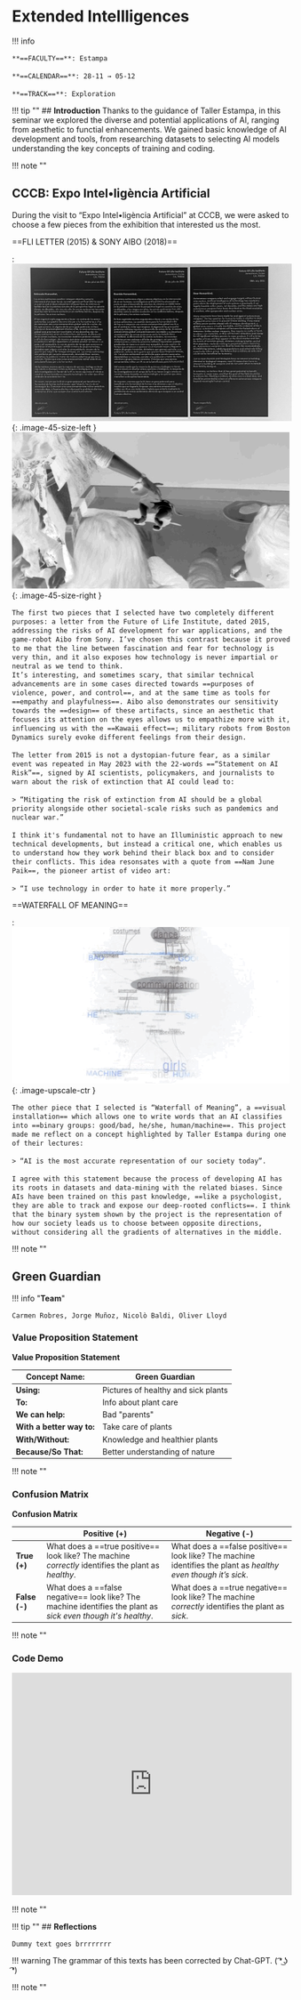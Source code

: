 # Extended Intellligences 

!!! info 
    
    **==FACULTY==**: Estampa    

    **==CALENDAR==**: 28-11 → 05-12

    **==TRACK==**: Exploration

<div style="clear:both;"></div>

!!! tip ""
    ## **Introduction** 
    Thanks to the guidance of Taller Estampa, in this seminar we explored the diverse and potential applications of AI, ranging from aesthetic to functial enhancements. We gained basic knowledge of AI development and tools, from researching datasets to selecting AI models understanding the key concepts of training and coding.

!!! note ""

## **CCCB: Expo Intel•ligència Artificial**

During the visit to “Expo Intel•ligència Artificial” at CCCB, we were asked to choose a few pieces from the exhibition that interested us the most.

==FLI LETTER (2015) & SONY AIBO (2018)== 

:   ![](../images/EI03.jpg){: .image-45-size-left } 
    ![](../images/EI01.GIF){: .image-45-size-right } 
    <div style="clear: both;"></div>

    The first two pieces that I selected have two completely different purposes: a letter from the Future of Life Institute, dated 2015, addressing the risks of AI development for war applications, and the game-robot Aibo from Sony. I’ve chosen this contrast because it proved to me that the line between fascination and fear for technology is very thin, and it also exposes how technology is never impartial or neutral as we tend to think.
    It’s interesting, and sometimes scary, that similar technical advancements are in some cases directed towards ==purposes of violence, power, and control==, and at the same time as tools for ==empathy and playfulness==. Aibo also demonstrates our sensitivity towards the ==design== of these artifacts, since an aesthetic that focuses its attention on the eyes allows us to empathize more with it, influencing us with the ==Kawaii effect==; military robots from Boston Dynamics surely evoke different feelings from their design.

    The letter from 2015 is not a dystopian-future fear, as a similar event was repeated in May 2023 with the 22-words ==“Statement on AI Risk”==, signed by AI scientists, policymakers, and journalists to warn about the risk of extinction that AI could lead to:

    > “Mitigating the risk of extinction from AI should be a global priority alongside other societal-scale risks such as pandemics and nuclear war.”

    I think it's fundamental not to have an Illuministic approach to new technical developments, but instead a critical one, which enables us to understand how they work behind their black box and to consider their conflicts. This idea resonsates with a quote from ==Nam June Paik==, the pioneer artist of video art:

    > “I use technology in order to hate it more properly.”

==WATERFALL OF MEANING==

:   ![](../images/EI02.GIF){: .image-upscale-ctr }

    The other piece that I selected is “Waterfall of Meaning”, a ==visual installation== which allows one to write words that an AI classifies into ==binary groups: good/bad, he/she, human/machine==. This project made me reflect on a concept highlighted by Taller Estampa during one of their lectures: 

    > “AI is the most accurate representation of our society today”.

    I agree with this statement because the process of developing AI has its roots in datasets and data-mining with the related biases. Since AIs have been trained on this past knowledge, ==like a psychologist, they are able to track and expose our deep-rooted conflicts==. I think that the binary system shown by the project is the representation of how our society leads us to choose between opposite directions, without considering all the gradients of alternatives in the middle.

!!! note ""

## **Green Guardian**

!!! info "**Team**"
    
    Carmen Robres, Jorge Muñoz, Nicolò Baldi, Oliver Lloyd

### **Value Proposition Statement**

**Value Proposition Statement**

|**Concept Name:**      | Green Guardian                  |
|-----------------------|---------------------------------|
| **Using:**            | Pictures of healthy and sick plants |
| **To:**               | Info about plant care           |
| **We can help:**      | Bad "parents"                   |
| **With a better way to:** | Take care of plants         |
| **With/Without:**     | Knowledge and healthier plants  |
| **Because/So That:**  | Better understanding of nature  |

!!! note ""

### **Confusion Matrix**

**Confusion Matrix**

|                   | **Positive (+)**                             | **Negative (-)**                             |
|-------------------|----------------------------------------------|----------------------------------------------|
| **True (+)**      | What does a ==true positive== look like? The machine *correctly* identifies the plant as *healthy*. | What does a ==false positive== look like? The machine identifies the plant as *healthy even though it’s sick*. |
| **False (-)**     | What does a ==false negative== look like? The machine identifies the plant as *sick even though it's healthy*. | What does a ==true negative== look like? The machine *correctly* identifies the plant as *sick*. |


!!! note ""

### **Code Demo**

<iframe 
    width="100%" 
    height="400" 
    src="https://www.youtube.com/embed/yW7W0c9UYr0?si=-LJoCJYsUfzOIqe4" 
    title="YouTube video player" 
    frameborder="0" 
    allow="accelerometer; autoplay; clipboard-write; encrypted-media; gyroscope; picture-in-picture; web-share" allowfullscreen>
</iframe>

!!! note ""

!!! tip ""
    ## **Reflections**

    Dummy text goes brrrrrrrr

!!! warning 
    The grammar of this texts has been corrected by Chat-GPT. ( ͡❛ ͜ʖ ͡❛)

!!! note ""